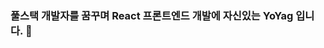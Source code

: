 ### 풀스택 개발자를 꿈꾸며 React 프론트엔드 개발에 자신있는 YoYag 입니다. 👋

<!--
**YoYag/YoYag** is a ✨ _special_ ✨ repository because its `README.md` (this file) appears on your GitHub profile.

Here are some ideas to get you started:

- 🔭 I’m currently working on ...
- 🌱 I’m currently learning ...
- 👯 I’m looking to collaborate on ...
- 🤔 I’m looking for help with ...
- 💬 Ask me about ...
- 📫 How to reach me: ...
- 😄 Pronouns: ...
- ⚡ Fun fact: ...
-->
